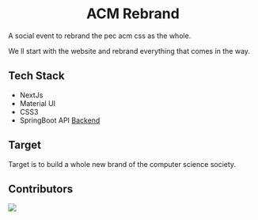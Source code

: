<h1 align="center">
  <b>ACM Rebrand</b>
</h1>

A social event to rebrand the pec acm css as the whole.

We ll start with the website and rebrand everything that comes in the way.

## Tech Stack
- NextJs
- Material UI
- CSS3
- SpringBoot API [Backend](https://github.com/PEC-CSS/acm-website-backend)

## Target
Target is to build a whole new brand of the computer science society.

## Contributors
<a href="https://github.com/PEC-CSS/website/graphs/contributors">
  <img src="https://contrib.rocks/image?repo=PEC-CSS/website" />
</a>

